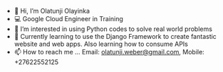 - 👋 Hi, I’m Olatunji Olayinka
- 💻 Google Cloud Engineer in Training
- 👀 I’m interested in using Python codes to solve real world problems
- 🌱 Currently learning to use the Django Framework to create fantastic website and web apps. Also learning how to consume APIs
- 📫 How to reach me ... Email: olatunji.weber@gmail.com, Mobile: +27622552125


<!---
olatunji-weber/olatunji-weber is a ✨ special ✨ repository because its `README.md` (this file) appears on your GitHub profile.
You can click the Preview link to take a look at your changes.
--->

